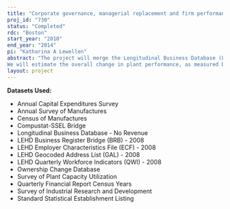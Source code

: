 ```yaml
---
title: "Corporate governance, managerial replacement and firm performance: Evidence from plant-level data"
proj_id: "730"
status: "Completed"
rdc: "Boston"
start_year: "2010"
end_year: "2014"
pi: "Katharina A Lewellen"
abstract: "The project will merge the Longitudinal Business Database (LBD), Annual Survey of Manufacturers (ASM/LRD), and Census of Manufacturers (CMF/LRD) databases with the SDC Platinum database provided by the Securities Data Corporation (SDC) to assess the quality of merger and acquisition information in Title 13, Chapter 5 Census data, and to investigate investment and productivity changes surrounding managerial successions. Senior management turnover events are typically followed by operational changes as well as asset restructurings, such as plant sales and acquisitions. Matched information from SDC will allow us to identify plants that change hands around the time of turnover in the management team, and to track factor productivity for both the sold and the remaining assets. We will study managers' incentives to divest underperforming assets, and whether better corporate governance leads to more timely and efficient management replacement decisions. We will also explore long-run trends in corporate governance, investment, and firms' organizational structures.
We will estimate the overall change in plant performance, as measured by total factor productivity (TFP), following managerial turnover. We will also use the Quarterly Financial Reports (QFR) to examine if the financial position of the firm improves following management change, and what the interplay between changes in TFP and changes in firm financial performance might be. Detail drivers behind any pre- and post-turnover performance changes will be explored, such as plant factor efficiency, employment changes using Longitudinal Employer-Household Dynamics (LEHD-ECF/QWI) data, plant utilization from the Survey of Plant Capacity Utilization (PCU), asset sales, including the sale of plants or segments of the firm, capital investment from the Annual Capital Expenditures Survey (ACES), research and development investment from the Research and Development (R&D) survey, or the acquisition of other plants as captured in the LBD and Ownership Change Database (OCD). Census and SDC files will be linked using the Compustat-SSEL bridge file, the Standard Statistical Establishment List (SSEL-NA), and the LEHD bridge files (BRB/GAL). Firms' asset management decisions affect various measures collected in Census Bureau data programs, including measures of investment and the purchase and sale of establishments and other firms. This project will inform Census program staff of underlying mechanisms that drive the values of reported measures, and the extent to which Census data programs capture firms' organizational changes. Variation in the quality of Census data on merger and acquisition activity is expected t+H264o be related to firm characteristics, such as acquisition ownership share, firm size, legal form of organization, and family ownership. We will explore if misreporting of acquisition activity is related to information uncertainty due to the duration of time elapsed between when an acquisition is announced and when it is completed, and discrepancies between the expected date and actual date as reported in the SDC data."
layout: project
---
```


**Datasets Used:**

  - Annual Capital Expenditures Survey 
  - Annual Survey of Manufactures 
  - Census of Manufactures 
  - Compustat-SSEL Bridge 
  - Longitudinal Business Database - No Revenue 
  - LEHD Business Register Bridge (BRB) - 2008 
  - LEHD Employer Characteristics File (ECF) - 2008 
  - LEHD Geocoded Address List (GAL) - 2008 
  - LEHD Quarterly Workforce Indicators (QWI) - 2008 
  - Ownership Change Database 
  - Survey of Plant Capacity Utilization 
  - Quarterly Financial Report Census Years 
  - Survey of Industrial Research and Development 
  - Standard Statistical Establishment Listing 

